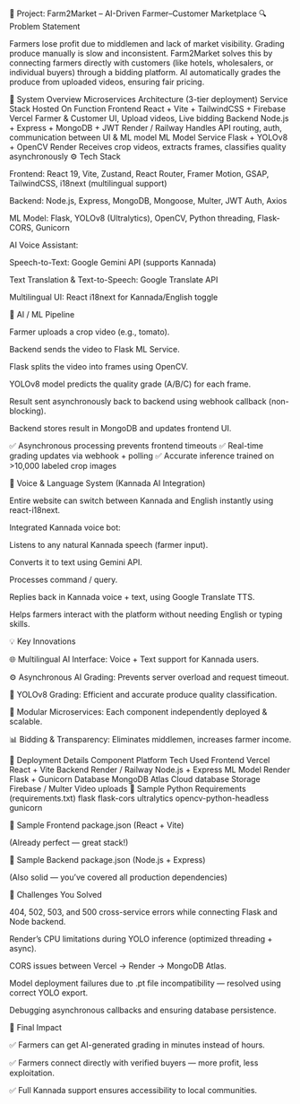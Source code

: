 🌾 Project: Farm2Market – AI-Driven Farmer–Customer Marketplace
🔍 Problem Statement

Farmers lose profit due to middlemen and lack of market visibility. Grading produce manually is slow and inconsistent.
Farm2Market solves this by connecting farmers directly with customers (like hotels, wholesalers, or individual buyers) through a bidding platform. AI automatically grades the produce from uploaded videos, ensuring fair pricing.

🧩 System Overview
Microservices Architecture (3-tier deployment)
Service	Stack	Hosted On	Function
Frontend	React + Vite + TailwindCSS + Firebase	Vercel	Farmer & Customer UI, Upload videos, Live bidding
Backend	Node.js + Express + MongoDB + JWT	Render / Railway	Handles API routing, auth, communication between UI & ML model
ML Model Service	Flask + YOLOv8 + OpenCV	Render	Receives crop videos, extracts frames, classifies quality asynchronously
⚙️ Tech Stack

Frontend: React 19, Vite, Zustand, React Router, Framer Motion, GSAP, TailwindCSS, i18next (multilingual support)

Backend: Node.js, Express, MongoDB, Mongoose, Multer, JWT Auth, Axios

ML Model: Flask, YOLOv8 (Ultralytics), OpenCV, Python threading, Flask-CORS, Gunicorn

AI Voice Assistant:

Speech-to-Text: Google Gemini API (supports Kannada)

Text Translation & Text-to-Speech: Google Translate API

Multilingual UI: React i18next for Kannada/English toggle

🧠 AI / ML Pipeline

Farmer uploads a crop video (e.g., tomato).

Backend sends the video to Flask ML Service.

Flask splits the video into frames using OpenCV.

YOLOv8 model predicts the quality grade (A/B/C) for each frame.

Result sent asynchronously back to backend using webhook callback (non-blocking).

Backend stores result in MongoDB and updates frontend UI.

✅ Asynchronous processing prevents frontend timeouts
✅ Real-time grading updates via webhook + polling
✅ Accurate inference trained on >10,000 labeled crop images

🧩 Voice & Language System (Kannada AI Integration)

Entire website can switch between Kannada and English instantly using react-i18next.

Integrated Kannada voice bot:

Listens to any natural Kannada speech (farmer input).

Converts it to text using Gemini API.

Processes command / query.

Replies back in Kannada voice + text, using Google Translate TTS.

Helps farmers interact with the platform without needing English or typing skills.

💡 Key Innovations

🌐 Multilingual AI Interface: Voice + Text support for Kannada users.

⚙️ Asynchronous AI Grading: Prevents server overload and request timeout.

🧠 YOLOv8 Grading: Efficient and accurate produce quality classification.

🔗 Modular Microservices: Each component independently deployed & scalable.

📊 Bidding & Transparency: Eliminates middlemen, increases farmer income.

🚀 Deployment Details
Component	Platform	Tech Used
Frontend	Vercel	React + Vite
Backend	Render / Railway	Node.js + Express
ML Model	Render	Flask + Gunicorn
Database	MongoDB Atlas	Cloud database
Storage	Firebase / Multer	Video uploads
🧩 Sample Python Requirements (requirements.txt)
flask
flask-cors
ultralytics
opencv-python-headless
gunicorn

🧩 Sample Frontend package.json (React + Vite)

(Already perfect — great stack!)

🧩 Sample Backend package.json (Node.js + Express)

(Also solid — you’ve covered all production dependencies)

🧠 Challenges You Solved

404, 502, 503, and 500 cross-service errors while connecting Flask and Node backend.

Render’s CPU limitations during YOLO inference (optimized threading + async).

CORS issues between Vercel → Render → MongoDB Atlas.

Model deployment failures due to .pt file incompatibility — resolved using correct YOLO export.

Debugging asynchronous callbacks and ensuring database persistence.

🌟 Final Impact

✅ Farmers can get AI-generated grading in minutes instead of hours.

✅ Farmers connect directly with verified buyers — more profit, less exploitation.

✅ Full Kannada support ensures accessibility to local communities.
